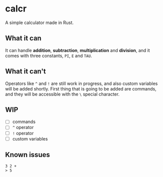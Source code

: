 # calcr
A simple calculator made in Rust.

## What it can
It can handle **addition**, **subtraction**, **multiplication** and **division**, and it comes with three constants, `PI`, `E` and `TAU`.

## What it can't
Operators like `^` and `!` are still work in progress, and also custom variables will be added shortly. First thing that is going to be added are commands, and they will be accessible with the `\` special character.

## WIP
- [ ] commands
- [ ] `^` operator
- [ ] `!` operator
- [ ] custom variables

## Known issues
```
3 2 +
> 5
```